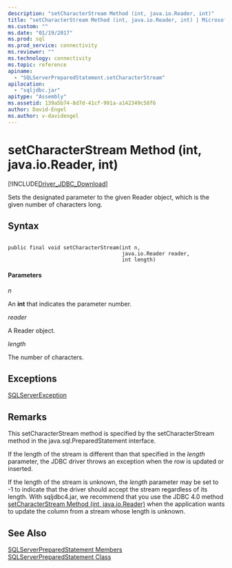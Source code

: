 ```yaml
---
description: "setCharacterStream Method (int, java.io.Reader, int)"
title: "setCharacterStream Method (int, java.io.Reader, int) | Microsoft Docs"
ms.custom: ""
ms.date: "01/19/2017"
ms.prod: sql
ms.prod_service: connectivity
ms.reviewer: ""
ms.technology: connectivity
ms.topic: reference
apiname: 
  - "SQLServerPreparedStatement.setCharacterStream"
apilocation: 
  - "sqljdbc.jar"
apitype: "Assembly"
ms.assetid: 139a5b74-8d7d-41cf-991a-a142349c58f6
author: David-Engel
ms.author: v-davidengel
---
```

# setCharacterStream Method (int, java.io.Reader, int)
[!INCLUDE[Driver_JDBC_Download](../../../includes/driver_jdbc_download.md)]

  Sets the designated parameter to the given Reader object, which is the given number of characters long.  
  
## Syntax  
  
```  
  
public final void setCharacterStream(int n,  
                                     java.io.Reader reader,  
                                     int length)  
```  
  
#### Parameters  
 *n*  
  
 An **int** that indicates the parameter number.  
  
 *reader*  
  
 A Reader object.  
  
 *length*  
  
 The number of characters.  
  
## Exceptions  
 [SQLServerException](../../../connect/jdbc/reference/sqlserverexception-class.md)  
  
## Remarks  
 This setCharacterStream method is specified by the setCharacterStream method in the java.sql.PreparedStatement interface.  
  
 If the length of the stream is different than that specified in the *length* parameter, the JDBC driver throws an exception when the row is updated or inserted.  
  
 If the length of the stream is unknown, the *length* parameter may be set to -1 to indicate that the driver should accept the stream regardless of its length. With sqljdbc4.jar, we recommend that you use the JDBC 4.0 method [setCharacterStream Method &#40;int, java.io.Reader&#41;](../../../connect/jdbc/reference/setcharacterstream-method-int-java-io-reader.md) when the application wants to update the column from a stream whose length is unknown.  
  
## See Also  
 [SQLServerPreparedStatement Members](../../../connect/jdbc/reference/sqlserverpreparedstatement-members.md)   
 [SQLServerPreparedStatement Class](../../../connect/jdbc/reference/sqlserverpreparedstatement-class.md)  
  
  
